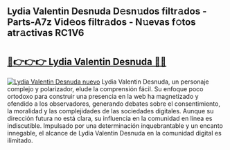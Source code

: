 ## Lydia Valentin Desnuda D𝚎sn𝚞dos filtr𝚊dos - Parts-A7z Vid𝚎os filtr𝚊dos - N𝚞evas f𝚘tos atr𝚊ctivas RC1V6

# <h2><a href="http://mb7zft.tromn.icu/?c=Lydia+Valentin+Desnuda">🔗👉👉👉 Lydia Valentin Desnuda 🔗🔗</a></h2>

[![Lydia Valentin Desnuda nuevo](https://i.imgur.com/pEAQMta.gif)](http://mb7zft.tromn.icu/?c=Lydia+Valentin+Desnuda)
Lydia Valentin Desnuda, un personaje complejo y polarizador, elude la comprensión fácil. Su enfoque poco ortodoxo para construir una presencia en la web ha magnetizado y ofendido a los observadores, generando debates sobre el consentimiento, la moralidad y las complejidades de las sociedades digitales. Aunque su dirección futura no está clara, su influencia en la comunidad en línea es indiscutible. Impulsado por una determinación inquebrantable y un encanto innegable, el alcance de Lydia Valentin Desnuda en la comunidad digital es ilimitado.
